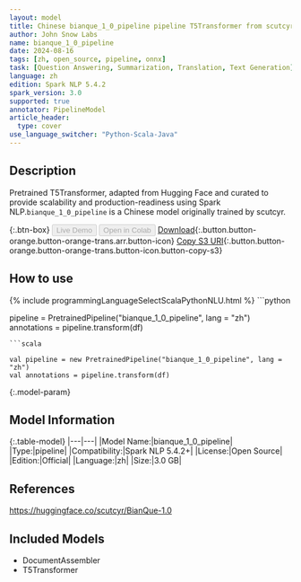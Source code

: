 ```yaml
---
layout: model
title: Chinese bianque_1_0_pipeline pipeline T5Transformer from scutcyr
author: John Snow Labs
name: bianque_1_0_pipeline
date: 2024-08-16
tags: [zh, open_source, pipeline, onnx]
task: [Question Answering, Summarization, Translation, Text Generation]
language: zh
edition: Spark NLP 5.4.2
spark_version: 3.0
supported: true
annotator: PipelineModel
article_header:
  type: cover
use_language_switcher: "Python-Scala-Java"
---
```


## Description

Pretrained T5Transformer, adapted from Hugging Face and curated to provide scalability and production-readiness using Spark NLP.`bianque_1_0_pipeline` is a Chinese model originally trained by scutcyr.

{:.btn-box}
<button class="button button-orange" disabled>Live Demo</button>
<button class="button button-orange" disabled>Open in Colab</button>
[Download](https://s3.amazonaws.com/auxdata.johnsnowlabs.com/public/models/bianque_1_0_pipeline_zh_5.4.2_3.0_1723804299360.zip){:.button.button-orange.button-orange-trans.arr.button-icon}
[Copy S3 URI](s3://auxdata.johnsnowlabs.com/public/models/bianque_1_0_pipeline_zh_5.4.2_3.0_1723804299360.zip){:.button.button-orange.button-orange-trans.button-icon.button-copy-s3}

## How to use



<div class="tabs-box" markdown="1">
{% include programmingLanguageSelectScalaPythonNLU.html %}
```python

pipeline = PretrainedPipeline("bianque_1_0_pipeline", lang = "zh")
annotations =  pipeline.transform(df)   

```
```scala

val pipeline = new PretrainedPipeline("bianque_1_0_pipeline", lang = "zh")
val annotations = pipeline.transform(df)

```
</div>

{:.model-param}
## Model Information

{:.table-model}
|---|---|
|Model Name:|bianque_1_0_pipeline|
|Type:|pipeline|
|Compatibility:|Spark NLP 5.4.2+|
|License:|Open Source|
|Edition:|Official|
|Language:|zh|
|Size:|3.0 GB|

## References

https://huggingface.co/scutcyr/BianQue-1.0

## Included Models

- DocumentAssembler
- T5Transformer